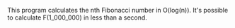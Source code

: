 This program calculates the nth Fibonacci number in O(log(n)).
It's possible to calculate F(1_000_000) in less than a second.